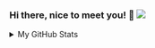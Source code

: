 ### Hi there, nice to meet you! 👋 ![]( https://visitor-badge.glitch.me/badge?page_id=yfzhang114.homepage)

<details>
  <summary>My GitHub Stats</summary>
  <br>
  
<p align="center">
<img align="center" src="https://github-readme-stats.vercel.app/api?username=yfzhang114&show_icons=true&hide_title=false&count_private=true&hide=issues" />
<img align="center" src="https://github-readme-stats.vercel.app/api/top-langs/?username=yfzhang114&layout=compact" alt="Wendi's Github Stats" />
</p>
</details>
<!--
**wendili-cs/wendili-cs** is a ✨ _special_ ✨ repository because its `README.md` (this file) appears on your GitHub profile.

Here are some ideas to get you started:

- 🔭 I’m currently working on ...
- 🌱 I’m currently learning ...
- 👯 I’m looking to collaborate on ...
- 🤔 I’m looking for help with ...
- 💬 Ask me about ...
- 📫 How to reach me: ...
- 😄 Pronouns: ...
- ⚡ Fun fact: ...
-->
